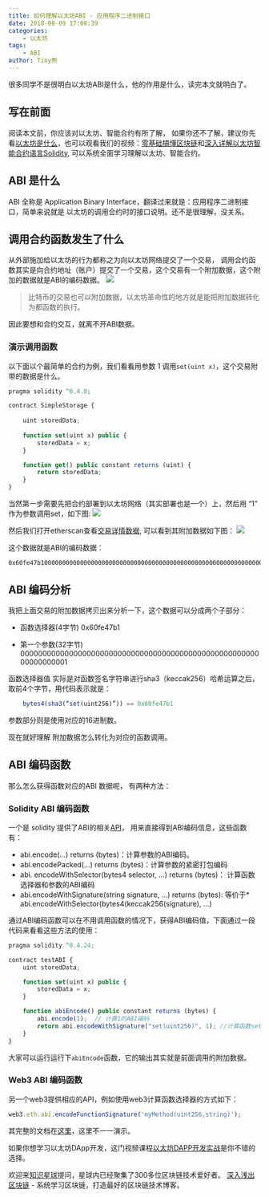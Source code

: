 ```yaml
---
title: 如何理解以太坊ABI - 应用程序二进制接口
date: 2018-08-09 17:08:39
categories: 
    - 以太坊
tags:
    - ABI
author: Tiny熊
---
```


很多同学不是很明白以太坊ABI是什么，他的作用是什么，读完本文就明白了。

<!-- more -->

## 写在前面

阅读本文前，你应该对以太坊、智能合约有所了解，
如果你还不了解，建议你先看[以太坊是什么](https://learnblockchain.cn/2017/11/20/whatiseth/)，也可以观看我们的视频：[零基础搞懂区块链](https://wiki.learnblockchain.cn/course/beginner.html)和[深入详解以太坊智能合约语言Solidity](https://wiki.learnblockchain.cn/course/solidity.html), 可以系统全面学习理解以太坊、智能合约。

## ABI 是什么

ABI 全称是 Application Binary Interface，翻译过来就是：应用程序二进制接口，简单来说就是 以太坊的调用合约时的接口说明。还不是很理解，没关系。

## 调用合约函数发生了什么

从外部施加给以太坊的行为都称之为向以太坊网络提交了一个交易， 调用合约函数其实是向合约地址（账户）提交了一个交易，这个交易有一个附加数据，这个附加的数据就是ABI的编码数据。
![](/images/abi1.jpg)

> 比特币的交易也可以附加数据，以太坊革命性的地方就是能把附加数据转化为都函数的执行。

因此要想和合约交互，就离不开ABI数据。

### 演示调用函数

以下面以个最简单的合约为例，我们看看用参数 1 调用`set(uint x)`，这个交易附带的数据是什么。

```js
pragma solidity ^0.4.0;

contract SimpleStorage {
    
    uint storedData;
    
    function set(uint x) public {
        storedData = x;
    }

    function get() public constant returns (uint) {
        return storedData;
    }
}
```

当然第一步需要先把合约部署到以太坊网络（其实部署也是一个）上，然后用 “1” 作为参数调用set，如下图:
![](/images/abi2.jpg)

然后我们打开etherscan查看[交易详情数据](https://ropsten.etherscan.io/tx/0xd773a6909808f99c5a26c0c890af8b0bb6d784f29a3af55e04fa35d44d7716e2), 可以看到其附加数据如下图：
![](/images/abi3.jpg)

这个数据就是ABI的编码数据：
```
0x60fe47b10000000000000000000000000000000000000000000000000000000000000001
```

## ABI 编码分析

我把上面交易的附加数据拷贝出来分析一下，这个数据可以分成两个子部分：

* 函数选择器(4字节)
0x60fe47b1

* 第一个参数(32字节)
00000000000000000000000000000000000000000000000000000000000000001

函数选择器值 实际是对函数签名字符串进行sha3（keccak256）哈希运算之后，取前4个字节，用代码表示就是：

```js
    bytes4(sha3(“set(uint256)”)) == 0x60fe47b1
```

参数部分则是使用对应的16进制数。

现在就好理解 附加数据怎么转化为对应的函数调用。

##  ABI 编码函数

那么怎么获得函数对应的ABI 数据呢， 有两种方法：

### Solidity ABI 编码函数
一个是 solidity 提供了ABI的相关[API](https://learnblockchain.cn/2018/03/14/solidity-api/)， 用来直接得到ABI编码信息，这些函数有：

* abi.encode(...) returns (bytes)：计算参数的ABI编码。
* abi.encodePacked(...) returns (bytes)：计算参数的紧密打包编码
* abi. encodeWithSelector(bytes4 selector, ...) returns (bytes)： 计算函数选择器和参数的ABI编码
* abi.encodeWithSignature(string signature, ...) returns (bytes): 等价于* abi.encodeWithSelector(bytes4(keccak256(signature), ...)

通过ABI编码函数可以在不用调用函数的情况下，获得ABI编码值，下面通过一段代码来看看这些方法的使用：

```js
pragma solidity ^0.4.24;

contract testABI {
    uint storedData;

    function set(uint x) public {
        storedData = x;
    }

    function abiEncode() public constant returns (bytes) {
        abi.encode(1);  // 计算1的ABI编码
        return abi.encodeWithSignature("set(uint256)", 1); //计算函数set(uint256) 及参数1 的ABI 编码
    }
}
```

大家可以运行运行下`abiEncode`函数，它的输出其实就是前面调用的附加数据。

### Web3 ABI 编码函数

另一个web3提供相应的API，例如使用web3计算函数选择器的方式如下：

```js
web3.eth.abi.encodeFunctionSignature('myMethod(uint256,string)');
```

其完整的文档在[这里](http://web3js.readthedocs.io/en/1.0/web3-eth-abi.html)，这里不一一演示。

如果你想学习以太坊DApp开发，这门视频课程[以太坊DAPP开发实战](https://wiki.learnblockchain.cn/course/dapp.html)是你不错的选择。

欢迎来[知识星球](https://t.xiaomiquan.com/RfAu7uj)提问，星球内已经聚集了300多位区块链技术爱好者。
[深入浅出区块链](https://learnblockchain.cn/) - 系统学习区块链，打造最好的区块链技术博客。

